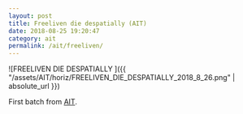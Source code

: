 ```yaml
---
layout: post
title: Freeliven die despatially (AIT)
date: 2018-08-25 19:20:47
category: ait
permalink: /ait/freeliven/ 
---
```


![FREELIVEN DIE DESPATIALLY ]({{ "/assets/AIT/horiz/FREELIVEN_DIE_DESPATIALLY_2018_8_26.png" | absolute_url }})

First batch from [AIT](https://github.com/jchwenger/AIT).
